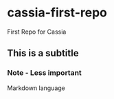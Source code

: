 # cassia-first-repo
First Repo for Cassia

## This is a subtitle

### Note - Less important

Markdown language
